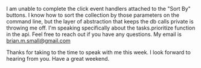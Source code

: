I am unable to complete the click event handlers attached to the "Sort By" buttons. I know how to sort the collection by those parameters on the command line, but the layer of abstraction that keeps the db calls private is throwing me off. I'm speaking specifically about the tasks.prioritize function in the api. Feel free to reach out if you have any questions. My email is brian.m.small@gmail.com 

Thanks for taking to the time to speak with me this week. I look forward to hearing from you. Have a great weekend.